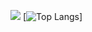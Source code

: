 ![](https://github-readme-stats.vercel.app/api?username=Howtyee&show_icons=true&count_private=true&theme=Gradient) 
[![Top Langs](https://github-readme-stats.vercel.app/api/top-langs/?username=Howtyee&layout=compact)]
